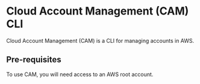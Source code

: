 # Cloud Account Management (CAM) CLI
Cloud Account Management (CAM) is a CLI for managing accounts in AWS.

## Pre-requisites
To use CAM, you will need access to an AWS root account.
